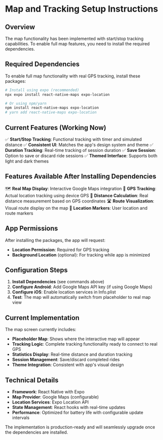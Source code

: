 # Map and Tracking Setup Instructions

## Overview

The map functionality has been implemented with start/stop tracking capabilities. To enable full map features, you need to install the required dependencies.

## Required Dependencies

To enable full map functionality with real GPS tracking, install these packages:

```bash
# Install using expo (recommended)
npx expo install react-native-maps expo-location

# Or using npm/yarn
npm install react-native-maps expo-location
# yarn add react-native-maps expo-location
```

## Current Features (Working Now)

✅ **Start/Stop Tracking**: Functional tracking with timer and simulated distance
✅ **Consistent UI**: Matches the app's design system and theme
✅ **Duration Tracking**: Real-time tracking of session duration
✅ **Save Session**: Option to save or discard ride sessions
✅ **Themed Interface**: Supports both light and dark themes

## Features Available After Installing Dependencies

🗺️ **Real Map Display**: Interactive Google Maps integration
📍 **GPS Tracking**: Actual location tracking using device GPS
📏 **Distance Calculation**: Real distance measurement based on GPS coordinates
🛣️ **Route Visualization**: Visual route display on the map
📍 **Location Markers**: User location and route markers

## App Permissions

After installing the packages, the app will request:

- **Location Permission**: Required for GPS tracking
- **Background Location** (optional): For tracking while app is minimized

## Configuration Steps

1. **Install Dependencies** (see commands above)
2. **Configure Android**: Add Google Maps API key (if using Google Maps)
3. **Configure iOS**: Enable location services in Info.plist
4. **Test**: The map will automatically switch from placeholder to real map view

## Current Implementation

The map screen currently includes:

- **Placeholder Map**: Shows where the interactive map will appear
- **Tracking Logic**: Complete tracking functionality ready to connect to real GPS
- **Statistics Display**: Real-time distance and duration tracking
- **Session Management**: Save/discard completed rides
- **Theme Integration**: Consistent with app's visual design

## Technical Details

- **Framework**: React Native with Expo
- **Map Provider**: Google Maps (configurable)
- **Location Services**: Expo Location API
- **State Management**: React hooks with real-time updates
- **Performance**: Optimized for battery life with configurable update intervals

The implementation is production-ready and will seamlessly upgrade once the dependencies are installed.
